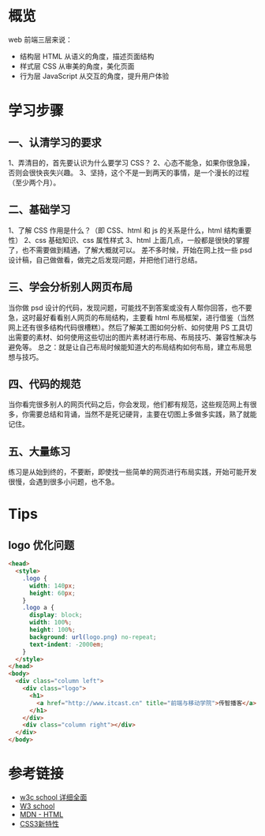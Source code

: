 # 概览

web 前端三层来说：

- 结构层 HTML 从语义的角度，描述页面结构
- 样式层 CSS 从审美的角度，美化页面
- 行为层 JavaScript 从交互的角度，提升用户体验

# 学习步骤

## 一、认清学习的要求

1、弄清目的，首先要认识为什么要学习 CSS？
2、心态不能急，如果你很急躁，否则会很快丧失兴趣。
3、坚持，这个不是一到两天的事情，是一个漫长的过程（至少两个月）。

## 二、基础学习

1、了解 CSS 作用是什么？（即 CSS、html 和 js 的关系是什么，html 结构重要性）
2、css 基础知识、css 属性样式
3、html
上面几点，一般都是很快的掌握了，也不需要做到精通，了解大概就可以。
差不多时候，开始在网上找一些 psd 设计稿，自己做做看，做完之后发现问题，并把他们进行总结。

## 三、学会分析别人网页布局

当你做 psd 设计的代码，发现问题，可能找不到答案或没有人帮你回答，也不要急，这时最好看看别人网页的布局结构，主要看 html 布局框架，进行借鉴（当然网上还有很多结构代码很槽糕）。然后了解美工图如何分析、如何使用 PS 工具切出需要的素材、如何使用这些切出的图片素材进行布局、布局技巧、兼容性解决与避免等。
总之：就是让自己布局时候能知道大的布局结构如何布局，建立布局思想与技巧。

## 四、代码的规范

当你看完很多别人的网页代码之后，你会发现，他们都有规范，这些规范网上有很多，你需要总结和背诵，当然不是死记硬背，主要在切图上多做多实践，熟了就能记住。

## 五、大量练习

练习是从始到终的，不要断，即使找一些简单的网页进行布局实践，开始可能开发很慢，会遇到很多小问题，也不急。

# Tips

## logo 优化问题

```html
<head>
  <style>
    .logo {
      width: 140px;
      height: 60px;
    }
    .logo a {
      display: block;
      width: 100%;
      height: 100%;
      background: url(logo.png) no-repeat;
      text-indent: -2000em;
    }
  </style>
</head>
<body>
  <div class="column left">
    <div class="logo">
      <h1>
        <a href="http://www.itcast.cn" title="前端与移动学院">传智播客</a>
      </h1>
    </div>
    <div class="column right"></div>
  </div>
</body>
```

# 参考链接

- [w3c school 详细全面](https://www.w3cschool.cn/html5/html5-intro.html)
- [W3 school](https://www.w3school.com.cn/h.asp)
- [MDN - HTML](https://developer.mozilla.org/zh-CN/docs/Web/HTML)
- [CSS3新特性](https://segmentfault.com/a/1190000010780991)

